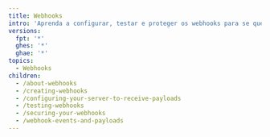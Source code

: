 ```yaml
---
title: Webhooks
intro: 'Aprenda a configurar, testar e proteger os webhooks para se que se integram ao {% data variables.product.prodname_dotcom %}.'
versions:
  fpt: '*'
  ghes: '*'
  ghae: '*'
topics:
  - Webhooks
children:
  - /about-webhooks
  - /creating-webhooks
  - /configuring-your-server-to-receive-payloads
  - /testing-webhooks
  - /securing-your-webhooks
  - /webhook-events-and-payloads
---
```



